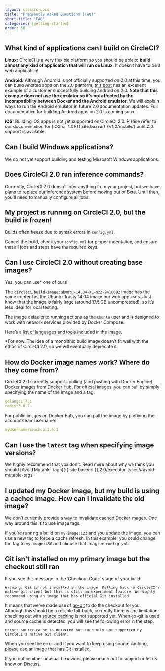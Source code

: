 ```yaml
---
layout: classic-docs
title: "Frequently Asked Questions (FAQ)"
short-title: "FAQ"
categories: [getting-started]
order: 50
---
```


## What kind of applications can I build on CircleCI?

**Linux:** CircleCI is a very flexible platform so you should be able to **build almost any kind of application that will run on Linux**. It doesn't have to be a web application!

**Android:** Although Android is not officially supported on 2.0 at this time, you can build Android apps on the 2.0 platform, [this post](https://discuss.circleci.com/t/thank-you-and-android-build-example/11298) has an excellent example of a customer successfully building Android on 2.0. **Note that this example does not use the emulator so it's not affected by the incompatibility between Docker and the Android emulator.** We will explain ways to run the Android emulator in future 2.0 documentation updates. Full documentation for building Android apps on 2.0 is coming soon. 

**iOS:** Building iOS apps is not yet supported on CircleCI 2.0. Please refer to our documentation for [iOS on 1.0]({{ site.baseurl }}/1.0/mobile/) until 2.0 support is available.

## Can I build Windows applications?

We do not yet support building and testing Microsoft Windows applications.

## Does CircleCI 2.0 run inference commands?

Currently, CircleCI 2.0 doesn't infer anything from your project, but we have plans to replace our inference system before moving out of Beta. Until then, you'll need to manually configure all jobs.

## My project is running on CircleCI 2.0, but the build is frozen!

Builds often freeze due to syntax errors in `config.yml`.

Cancel the build, check your `config.yml` for proper indentation, and ensure that all jobs and steps have the required keys.

## Can I use CircleCI 2.0 without creating base images?

Yes, you can use* one of ours!

The `circleci/build-image:ubuntu-14.04-XL-922-9410082` image has the same content as the Ubuntu Trusty 14.04 image our web app uses. Just know that the image is fairly large (around 17.5 GB uncompressed), so it’s less ideal for local testing.

The image defaults to running actions as the `ubuntu` user and is designed to work with network services provided by Docker Compose.

Here’s a [list of languages and tools]({{site.baseurl}}/1.0/build-image-ubuntu-14.04-XL-922-9410082/) included in the image.

\*For now. The idea of a monolithic build image doesn’t fit well with the ethos of CircleCI 2.0, so we will eventually deprecate it.

## How do Docker image names work? Where do they come from?

CircleCI 2.0 currently supports pulling (and pushing with Docker Engine) Docker images from [Docker Hub][docker-hub]. For [official images][docker-library], you can pull by simply specifying the name of the image and a tag:

```YAML
golang:1.7.1
redis:3.0.7
```

For public images on Docker Hub, you can pull the image by prefixing the account/team username:

```YAML
myUsername/couchdb:1.6.1
```

## Can I use the `latest` tag when specifying image versions?

We highly recommend that you don’t. Read more about why we think you should [Avoid Mutable Tags]({{ site.baseurl }}/2.0/executor-types/#avoid-mutable-tags)

## I updated my Docker image, but my build is using a cached image. How can I invalidate the old image?

We don’t currently provide a way to invalidate cached Docker images. One way around this is to use image tags.

If you’re running a build on `my-image:123` and you update the image, you can use a new tag to force a cache refresh. In this example, you could change the tag to `my-image:456` and choose that image in `config.yml`.

[docker-hub]: https://hub.docker.com
[docker-library]: https://hub.docker.com/explore/

## Git isn't installed on my primary image but the checkout still ran

If you see this message in the 'Checkout Code' stage of your build:

```
Warning: Git is not installed in the image. Falling back to CircleCI's native git client but this is still an experiment feature. We highly recommend using an image that has official Git installed.
```

It means that we've made use of [go-git](https://github.com/src-d/go-git) to do the checkout for you. Although this should be a reliable fall-back, currently there is one limitation: checking out with [source caching]({{site.baseurl}}/2.0/caching/#source-caching) is not supported yet. When go-git is used and source cache is detected, you will see the following error in the step.

```
Error: source cache is detected but currently not supported by CircleCI's native Git client.
```

When you see the error and if you want to keep using source caching, please use an image that has Git installed.


If you notice other unusual behaviors, please reach out to support or let us know on [Discuss](https://discuss.circleci.com/c/circleci-2-0/support).
